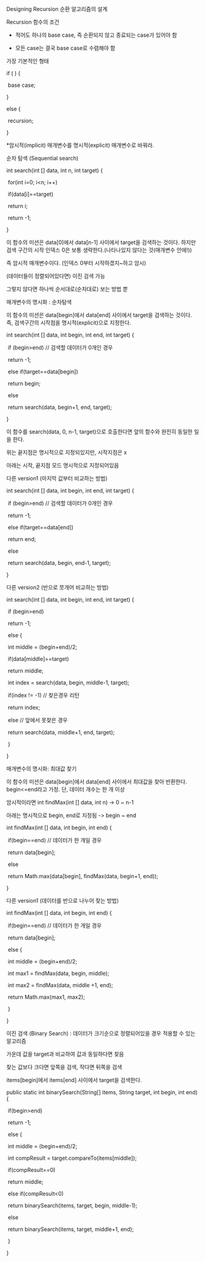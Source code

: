 Designing Recursion 순환 알고리즘의 설계



Recursion 함수의 조건

- 적어도 하나의 base case, 즉 순환되지 않고 종료되는 case가 있어야 함

- 모든 case는 결국 base case로 수렴해야 함

가장 기본적인 형태

if (   ) {

​	base case;

}

else {

​	recursion;

}



*암시적(implicit) 매개변수를 명시적(explicit) 매개변수로 바꿔라.



순차 탐색 (Sequential search)

int search(int [] data, int n, int target) {

​	for(int i=0; i<n; i++) 

​		if(data[i]==target)

​			return i;

​	return -1;

}

이 함수의 미션은 data[0]에서 data[n-1] 사이에서 target을 검색하는 것이다. 하지만 검색 구간의 시작 인덱스 0은 보통 생략한다.(나타나있지 않다는 것(매개변수 안에!))

즉 암시적 매개변수이다. (인덱스 0부터 시작하겠지~하고 암시)



(데이터들이 정렬되어있다면) 이진 검색 가능

그렇지 않다면 하나씩 순서대로(순차대로) 보는 방법 뿐



매개변수의 명시화 : 순차탐색

이 함수의 미션은 data[begin]에서 data[end] 사이에서 target을 검색하는 것이다. 즉, 검색구간의 시작점을 명시적(explicit)으로 지정한다.

int search(int [] data, int begin, int end, int target) {

​	if (begin>end) // 검색할 데이터가 0개인 경우

​		return -1;

​	else if(target==data[begin])

​		return begin;

​	else

​		return search(data, begin+1, end, target);

}

이 함수를 search(data, 0, n-1, target)으로 호출한다면 앞의 함수와 완전히 동일한 일을 한다.



위는 끝지점은 명시적으로 지정되있지만, 시작지점은 x

아래는 시작, 끝지점 모드 명시적으로 지정되어있음



다른 version1 (마지막 값부터 비교하는 방법)

int search(int [] data, int begin, int end, int target) {

​	if (begin>end) // 검색할 데이터가 0개인 경우

​		return -1;

​	else if(target==data[end])

​		return end;

​	else

​		return search(data, begin, end-1, target);

}

다른 version2 (반으로 쪼개어 비교하는 방법)

int search(int [] data, int begin, int end, int target) {

​	if (begin>end)

​		return -1;

​	else {

​		int middle = (begin+end)/2;

​		if(data[middle]==target)

​			return middle;

​		int index = search(data, begin, middle-1, target);

​		if(index != -1) // 찾은경우 리턴

​			return index;

​		else // 앞에서 못찾은 경우

​			return search(data, middle+1, end, target);

​	}

}



매개변수의 명시화: 최대값 찾기

이 함수의 미션은 data[begin]에서 data[end] 사이에서 최대값을 찾아 반환한다. begin<=end라고 가정. 단, 데이터 개수는 한 개 이상

암시적이라면 int findMax(int [] data, int n) -> 0 ~ n-1

아래는 명시적으로 begin, end로 지정됨 -> begin ~ end

int findMax(int [] data, int begin, int end) {

​		if(begin==end) // 데이터가 한 개일 경우

​			return data[begin];

​		else

​			return Math.max(data[begin], findMax(data, begin+1, end));

}

다른 version1 (데이터를 반으로 나누어 찾는 방법)

int findMax(int [] data, int begin, int end) {

​		if(begin==end) // 데이터가 한 개일 경우

​			return data[begin];

​		else {

​			int middle = (begin+end)/2;

​			int max1 = findMax(data, begin, middle);

​			int max2 = findMax(data, middle +1, end);

​			return Math.max(max1, max2);

​		}

}



이진 검색 (Binary Search) : 데이터가 크기순으로 정렬되어있을 경우 적용할 수 있는 알고리즘

가운데 값을 target과 비교하여 값과 동일하다면 찾음

찾는 값보다 크다면 앞쪽을 검색, 작다면 뒤쪽을 검색

items[begin]에서 items[end] 사이에서 target을 검색한다.



public static int binarySearch(String[] items, String target, int begin, int end) {

​	if(begin>end)

​		return -1;

​	else {

​		int middle = (begin+end)/2;

​		int compResult = target.compareTo(items[middle]);

​		if(compResult==0)

​			return middle;

​		else if(compResult<0)

​			return binarySearch(items, target, begin, middle-1);

​		else

​			return binarySearch(items, target, middle+1, end);

​	}

}